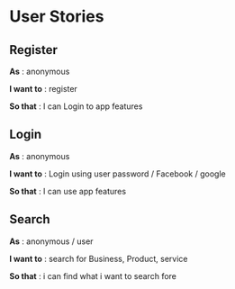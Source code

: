 # User Stories

## Register 
**As** : anonymous 

**I want to** : register 

**So that** : I can Login to app features

## Login 
**As** : anonymous 

**I want to** : Login using user password / Facebook  / google

**So that** : I can use app features


## Search 
**As** : anonymous / user

**I want to** : search for Business, Product, service

**So that** : i can find what i want to search fore
